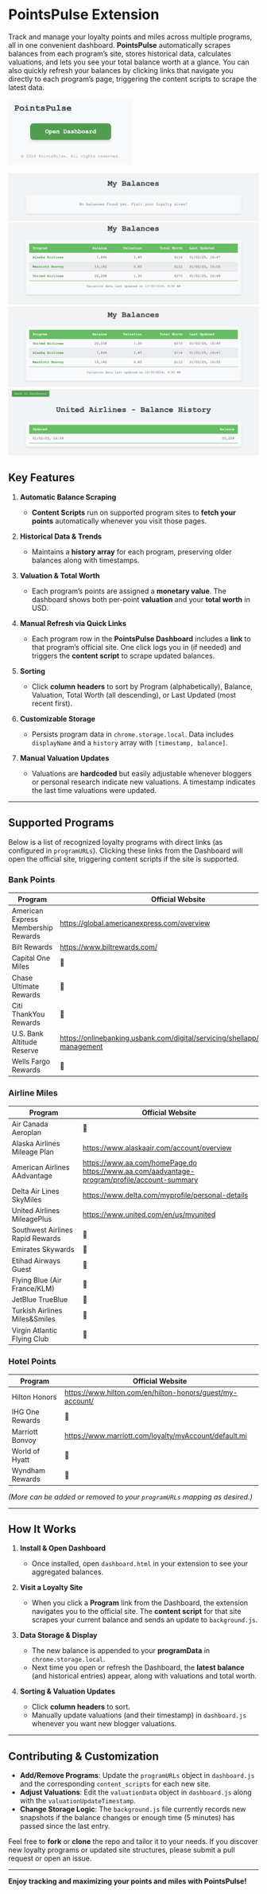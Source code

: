 # PointsPulse Extension

Track and manage your loyalty points and miles across multiple programs, all in one convenient dashboard. **PointsPulse** automatically scrapes balances from each program’s site, stores historical data, calculates valuations, and lets you see your total balance worth at a glance. You can also quickly refresh your balances by clicking links that navigate you directly to each program’s page, triggering the content scripts to scrape the latest data.

<img src="./assets/demo/popup.png" width="250">

![Dashboard No Balance](./assets/demo/no_bal_msg.png)
![Dashboard](./assets/demo/bal_tbl.png)
![Dashboard Sorted by Total Worth](./assets/demo/bal_tbl_srt.png)
![Balance History Page](./assets/demo/hist_pg.png)

## Key Features

1. **Automatic Balance Scraping**
   - **Content Scripts** run on supported program sites to **fetch your points** automatically whenever you visit those pages.

2. **Historical Data & Trends**
   - Maintains a **history array** for each program, preserving older balances along with timestamps.

3. **Valuation & Total Worth**
   - Each program’s points are assigned a **monetary value**. The dashboard shows both per-point **valuation** and your **total worth** in USD.

4. **Manual Refresh via Quick Links**
   - Each program row in the **PointsPulse Dashboard** includes a **link** to that program’s official site. One click logs you in (if needed) and triggers the **content script** to scrape updated balances.

5. **Sorting**
   - Click **column headers** to sort by Program (alphabetically), Balance, Valuation, Total Worth (all descending), or Last Updated (most recent first).

6. **Customizable Storage**
   - Persists program data in `chrome.storage.local`. Data includes `displayName` and a `history` array with `[timestamp, balance]`.

7. **Manual Valuation Updates**
   - Valuations are **hardcoded** but easily adjustable whenever bloggers or personal research indicate new valuations. A timestamp indicates the last time valuations were updated.

---

## Supported Programs

Below is a list of recognized loyalty programs with direct links (as configured in `programURLs`). Clicking these links from the Dashboard will open the official site, triggering content scripts if the site is supported.

### Bank Points

| Program                                | Official Website                                     |
|----------------------------------------|------------------------------------------------------|
| American Express Membership Rewards    | https://global.americanexpress.com/overview          |
| Bilt Rewards                           | https://www.biltrewards.com/                         |
| Capital One Miles                      | :pushpin: |
| Chase Ultimate Rewards                 | :pushpin: |
| Citi ThankYou Rewards                  | :pushpin: |
| U.S. Bank Altitude Reserve             | https://onlinebanking.usbank.com/digital/servicing/shellapp/#/rewards-management |
| Wells Fargo Rewards                    | :pushpin: |

### Airline Miles

| Program                                 | Official Website                                          |
|-----------------------------------------|-----------------------------------------------------------|
| Air Canada Aeroplan                     | :pushpin: |
| Alaska Airlines Mileage Plan            | https://www.alaskaair.com/account/overview |
| American Airlines AAdvantage            | https://www.aa.com/homePage.do <br> https://www.aa.com/aadvantage-program/profile/account-summary |
| Delta Air Lines SkyMiles                | https://www.delta.com/myprofile/personal-details |
| United Airlines MileagePlus             | https://www.united.com/en/us/myunited |
| Southwest Airlines Rapid Rewards        | :pushpin: |
| Emirates Skywards                       | :pushpin: |
| Etihad Airways Guest                    | :pushpin: |
| Flying Blue (Air France/KLM)            | :pushpin: |
| JetBlue TrueBlue                        | :pushpin: |
| Turkish Airlines Miles&Smiles           | :pushpin: |
| Virgin Atlantic Flying Club             | :pushpin: |

### Hotel Points

| Program                | Official Website                                                    |
|------------------------|--------------------------------------------------------------------|
| Hilton Honors          | https://www.hilton.com/en/hilton-honors/guest/my-account/ |
| IHG One Rewards        | :pushpin: |
| Marriott Bonvoy        | https://www.marriott.com/loyalty/myAccount/default.mi |
| World of Hyatt         | :pushpin: |
| Wyndham Rewards        | :pushpin: |

*(More can be added or removed to your `programURLs` mapping as desired.)*

---

## How It Works

1. **Install & Open Dashboard**
   - Once installed, open `dashboard.html` in your extension to see your aggregated balances.

2. **Visit a Loyalty Site**
   - When you click a **Program** link from the Dashboard, the extension navigates you to the official site. The **content script** for that site scrapes your current balance and sends an update to `background.js`.

3. **Data Storage & Display**
   - The new balance is appended to your **programData** in `chrome.storage.local`.
   - Next time you open or refresh the Dashboard, the **latest balance** (and historical entries) appear, along with valuations and total worth.

4. **Sorting & Valuation Updates**
   - Click **column headers** to sort.
   - Manually update valuations (and their timestamp) in `dashboard.js` whenever you want new blogger valuations.

---

## Contributing & Customization

- **Add/Remove Programs**: Update the `programURLs` object in `dashboard.js` and the corresponding `content_scripts` for each new site.
- **Adjust Valuations**: Edit the `valuationData` object in `dashboard.js` along with the `valuationUpdateTimestamp`.
- **Change Storage Logic**: The `background.js` file currently records new snapshots if the balance changes or enough time (5 minutes) has passed since the last entry.

Feel free to **fork** or **clone** the repo and tailor it to your needs. If you discover new loyalty programs or updated site structures, please submit a pull request or open an issue.

---

**Enjoy tracking and maximizing your points and miles with PointsPulse!**
